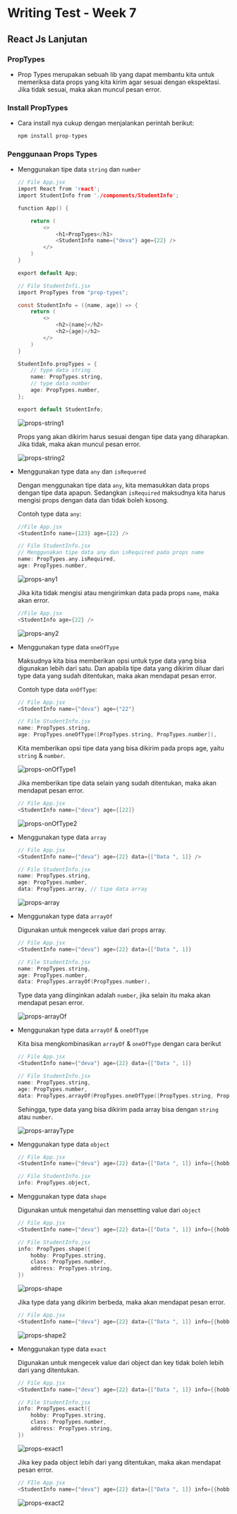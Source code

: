 # **Writing Test - Week 7**

## React Js Lanjutan

### PropTypes

- Prop Types merupakan sebuah lib yang dapat membantu kita untuk memeriksa data props yang kita kirim agar sesuai dengan ekspektasi. Jika tidak sesuai, maka akan muncul pesan error.

### Install PropTypes

- Cara install nya cukup dengan menjalankan perintah berikut:
  
    ```h
    npm install prop-types 
    ```

### Penggunaan Props Types

- Menggunakan tipe data `string` dan `number`

    ```h
    // File App.jsx
    import React from 'react';
    import StudentInfo from './components/StudentInfo';

    function App() {

        return (
            <>
                <h1>PropTypes</h1>
                <StudentInfo name={"deva"} age={22} />
            </>
        )
    }

    export default App;
    ```

    ```h
    // File StudentInfi.jsx
    import PropTypes from "prop-types";

    const StudentInfo = ({name, age}) => {
        return (
            <>
                <h2>{name}</h2>
                <h2>{age}</h2>
            </>
        )
    }

    StudentInfo.propTypes = {
        // type data string
        name: PropTypes.string,
        // type data number
        age: PropTypes.number,
    };

    export default StudentInfo;
    ```

    ![props-string1](./img/props-string1.png)

    Props yang akan dikirim harus sesuai dengan tipe data yang diharapkan. Jika tidak, maka akan muncul pesan error.

    ![props-string2](./img/props-string2.png)

- Menggunakan type data `any` dan `isRequered`

    Dengan menggunakan tipe data `any`, kita memasukkan data props dengan tipe data apapun. Sedangkan `isRequired` maksudnya kita harus mengisi props dengan data dan tidak boleh kosong.

    Contoh type data `any`:

    ```h
    //File App.jsx
    <StudentInfo name={123} age={22} />
    ```

    ```h
    // File StudentInfo.jsx
    // Menggunakan tipe data any dan isRequired pada props name
    name: PropTypes.any.isRequired,
    age: PropTypes.number,
    ```

    ![props-any1](./img/props-any1.png)

    Jika kita tidak mengisi atau mengirimkan data pada props `name`, maka akan error.

     ```h
    //File App.jsx
    <StudentInfo age={22} />
    ```

    ![props-any2](./img/props-any2.png)

- Menggunakan type data `oneOfType`

    Maksudnya kita bisa memberikan opsi untuk type data yang bisa digunakan lebih dari satu. Dan apabila tipe data yang dikirim diluar dari type data yang sudah ditentukan, maka akan mendapat pesan error.

    Contoh type data `onOfType`:

    ```h
    // File App.jsx
    <StudentInfo name={"deva"} age={"22"}
    ```

    ```h
    // File StudentInfo.jsx
    name: PropTypes.string,
    age: PropTypes.oneOfType([PropTypes.string, PropTypes.number]),
    ```

    Kita memberikan opsi tipe data yang bisa dikirim pada props age, yaitu `string` & `number`.

    ![props-onOfType1](./img/props-onOfType1.png)

    Jika memberikan tipe data selain yang sudah ditentukan, maka akan mendapat pesan error.

    ```h
    // File App.jsx
    <StudentInfo name={"deva"} age={[22]}
    ```

    ![props-onOfType2](./img/props-onOfType2.png)

- Menggunakan type data `array`

    ```h
    // File App.jsx
    <StudentInfo name={"deva"} age={22} data={["Data ", 1]} />
    ```

    ```h
    // File StudentInfo.jsx
    name: PropTypes.string,
    age: PropTypes.number,
    data: PropTypes.array, // tipe data array
    ```

    ![props-array](./img/props-array.png)

- Menggunakan type data `arrayOf`

    Digunakan untuk mengecek value dari props array.

    ```h
    // File App.jsx
    <StudentInfo name={"deva"} age={22} data={["Data ", 1]}
    ```

    ```h
    // File StudentInfo.jsx
    name: PropTypes.string,
    age: PropTypes.number,
    data: PropTypes.arrayOf(PropTypes.number),
    ```

    Type data yang diinginkan adalah `number`, jika selain itu maka akan mendapat pesan error.

    ![props-arrayOf](./img/props-arrayOf.png)

- Menggunakan type data `arrayOf` & `oneOfType`

    Kita bisa mengkombinasikan `arrayOf` & `oneOfType` dengan cara berikut

    ```h
    // File App.jsx
    <StudentInfo name={"deva"} age={22} data={["Data ", 1]}
    ```

    ```h
    // File StudentInfo.jsx
    name: PropTypes.string,
    age: PropTypes.number,
    data: PropTypes.arrayOf(PropTypes.oneOfType([PropTypes.string, PropTypes.number])),
    ```

    Sehingga, type data yang bisa dikirim pada array bisa dengan `string` atau `number`.

    ![props-arrayType](./img/props-arrayType.png)

- Menggunakan type data `object`

    ```h
    // File App.jsx
    <StudentInfo name={"deva"} age={22} data={["Data ", 1]} info={{hobby: "Jogging", class: 12, address: "bandung" }} />
    ```

    ```h
    // File StudentInfo.jsx
    info: PropTypes.object,
    ```

- Menggunakan type data `shape`

    Digunakan untuk mengetahui dan mensetting value dari `object`

    ```h
    // File App.jsx
    <StudentInfo name={"deva"} age={22} data={["Data ", 1]} info={{hobby: "Jogging", class: 12, address: "bandung" }} />
    ```

    ```h
    // File StudentInfo.jsx
    info: PropTypes.shape({
        hobby: PropTypes.string,
        class: PropTypes.number,
        address: PropTypes.string,
    })
    ```

    ![props-shape](./img/props-shape1.png)

    Jika type data yang dikirim berbeda, maka akan mendapat pesan error.

     ```h
    // File App.jsx
    <StudentInfo name={"deva"} age={22} data={["Data ", 1]} info={{hobby: "Jogging", class: "12", address: "bandung" }} />
    ```

    ![props-shape2](./img/props-shape2.png)

- Menggunakan type data `exact`

    Digunakan untuk mengecek value dari object dan key tidak boleh lebih dari yang ditentukan.

     ```h
    // File App.jsx
    <StudentInfo name={"deva"} age={22} data={["Data ", 1]} info={{hobby: "Jogging", class: 12, address: "bandung" }} />
    ```

    ```h
    // File StudentInfo.jsx
    info: PropTypes.exact({
        hobby: PropTypes.string,
        class: PropTypes.number,
        address: PropTypes.string,
    })
    ```

    ![props-exact1](./img/props-exact1.png)

    Jika key pada object lebih dari yang ditentukan, maka akan mendapat pesan error.

    ```h
    // FIle App.jsx
    <StudentInfo name={"deva"} age={22} data={["Data ", 1]} info={{hobby: "Jogging", class: 12, address: "bandung", status: "single" }} />
    ```

    ![props-exact2](./img/props-exact2.png)